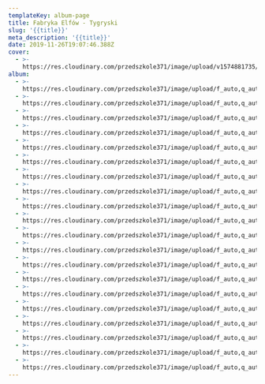 ```yaml
---
templateKey: album-page
title: Fabryka Elfów - Tygryski
slug: '{{title}}'
meta_description: '{{title}}'
date: 2019-11-26T19:07:46.388Z
cover:
  - >-
    https://res.cloudinary.com/przedszkole371/image/upload/v1574881735/Albumy%20zdj%C4%99%C4%87/2019/Fabryka%20Elf%C3%B3w%20-%20Tygryski/ezbroh4cimlt7iax5p1r.jpg
album:
  - >-
    https://res.cloudinary.com/przedszkole371/image/upload/f_auto,q_auto/c_fill,w_1200/v1574881774/Albumy%20zdj%C4%99%C4%87/2019/Fabryka%20Elf%C3%B3w%20-%20Tygryski/z0g4leal93if0kzfyjr7.jpg
  - >-
    https://res.cloudinary.com/przedszkole371/image/upload/f_auto,q_auto/c_fill,w_1200/v1574881761/Albumy%20zdj%C4%99%C4%87/2019/Fabryka%20Elf%C3%B3w%20-%20Tygryski/qqpskebaetg5ypq7c4yt.jpg
  - >-
    https://res.cloudinary.com/przedszkole371/image/upload/f_auto,q_auto/c_fill,w_1200/v1574881754/Albumy%20zdj%C4%99%C4%87/2019/Fabryka%20Elf%C3%B3w%20-%20Tygryski/rxcnbtzfzdhkmiguquln.jpg
  - >-
    https://res.cloudinary.com/przedszkole371/image/upload/f_auto,q_auto/c_fill,w_1200/v1574881735/Albumy%20zdj%C4%99%C4%87/2019/Fabryka%20Elf%C3%B3w%20-%20Tygryski/togrt9g18oybxgsdmbo2.jpg
  - >-
    https://res.cloudinary.com/przedszkole371/image/upload/f_auto,q_auto/c_fill,w_1200/v1574881735/Albumy%20zdj%C4%99%C4%87/2019/Fabryka%20Elf%C3%B3w%20-%20Tygryski/pkr1jaqeseb4mn7bswvw.jpg
  - >-
    https://res.cloudinary.com/przedszkole371/image/upload/f_auto,q_auto/c_fill,w_1200/v1574881735/Albumy%20zdj%C4%99%C4%87/2019/Fabryka%20Elf%C3%B3w%20-%20Tygryski/ogkpbe40trc0xsdv4fgr.jpg
  - >-
    https://res.cloudinary.com/przedszkole371/image/upload/f_auto,q_auto/c_fill,w_1200/v1574881735/Albumy%20zdj%C4%99%C4%87/2019/Fabryka%20Elf%C3%B3w%20-%20Tygryski/ezbroh4cimlt7iax5p1r.jpg
  - >-
    https://res.cloudinary.com/przedszkole371/image/upload/f_auto,q_auto/c_fill,w_1200/v1574881735/Albumy%20zdj%C4%99%C4%87/2019/Fabryka%20Elf%C3%B3w%20-%20Tygryski/kuypiuphy9oafnhu7cak.jpg
  - >-
    https://res.cloudinary.com/przedszkole371/image/upload/f_auto,q_auto/c_fill,w_1200/v1574881734/Albumy%20zdj%C4%99%C4%87/2019/Fabryka%20Elf%C3%B3w%20-%20Tygryski/qa1wynlcolgnkjeurdg8.jpg
  - >-
    https://res.cloudinary.com/przedszkole371/image/upload/f_auto,q_auto/c_fill,w_1200/v1574881734/Albumy%20zdj%C4%99%C4%87/2019/Fabryka%20Elf%C3%B3w%20-%20Tygryski/zrxunimhlhka0bje9ruy.jpg
  - >-
    https://res.cloudinary.com/przedszkole371/image/upload/f_auto,q_auto/c_fill,w_1200/v1574881783/Albumy%20zdj%C4%99%C4%87/2019/Fabryka%20Elf%C3%B3w%20-%20Tygryski/pqcxdhnogqmkfzhycruh.jpg
  - >-
    https://res.cloudinary.com/przedszkole371/image/upload/f_auto,q_auto/c_fill,w_1200/v1574881785/Albumy%20zdj%C4%99%C4%87/2019/Fabryka%20Elf%C3%B3w%20-%20Tygryski/pbumiajgzkcz8zvrnijy.jpg
  - >-
    https://res.cloudinary.com/przedszkole371/image/upload/f_auto,q_auto/c_fill,w_1200/v1574881786/Albumy%20zdj%C4%99%C4%87/2019/Fabryka%20Elf%C3%B3w%20-%20Tygryski/acrfrnwchlkjmbsrecbt.jpg
  - >-
    https://res.cloudinary.com/przedszkole371/image/upload/f_auto,q_auto/c_fill,w_1200/v1574881793/Albumy%20zdj%C4%99%C4%87/2019/Fabryka%20Elf%C3%B3w%20-%20Tygryski/hce0dhe8o3aethfmcs6q.jpg
  - >-
    https://res.cloudinary.com/przedszkole371/image/upload/f_auto,q_auto/c_fill,w_1200/v1574881795/Albumy%20zdj%C4%99%C4%87/2019/Fabryka%20Elf%C3%B3w%20-%20Tygryski/xmpvlroe71uj0qusvz72.jpg
  - >-
    https://res.cloudinary.com/przedszkole371/image/upload/f_auto,q_auto/c_fill,w_1200/v1574881806/Albumy%20zdj%C4%99%C4%87/2019/Fabryka%20Elf%C3%B3w%20-%20Tygryski/cweu4bt8jwqkykouikww.jpg
  - >-
    https://res.cloudinary.com/przedszkole371/image/upload/f_auto,q_auto/c_fill,w_1200/v1574881807/Albumy%20zdj%C4%99%C4%87/2019/Fabryka%20Elf%C3%B3w%20-%20Tygryski/tajp2vcnna9kujzxw4e0.jpg
  - >-
    https://res.cloudinary.com/przedszkole371/image/upload/f_auto,q_auto/c_fill,w_1200/v1574881810/Albumy%20zdj%C4%99%C4%87/2019/Fabryka%20Elf%C3%B3w%20-%20Tygryski/snaxlmyslevisr9jieka.jpg
  - >-
    https://res.cloudinary.com/przedszkole371/image/upload/f_auto,q_auto/c_fill,w_1200/v1574881815/Albumy%20zdj%C4%99%C4%87/2019/Fabryka%20Elf%C3%B3w%20-%20Tygryski/p8seuddjvy6mch90ekzv.jpg
  - >-
    https://res.cloudinary.com/przedszkole371/image/upload/f_auto,q_auto/c_fill,w_1200/v1574881816/Albumy%20zdj%C4%99%C4%87/2019/Fabryka%20Elf%C3%B3w%20-%20Tygryski/qbn5uqnsgtc7pcyshgy8.jpg
---
```


